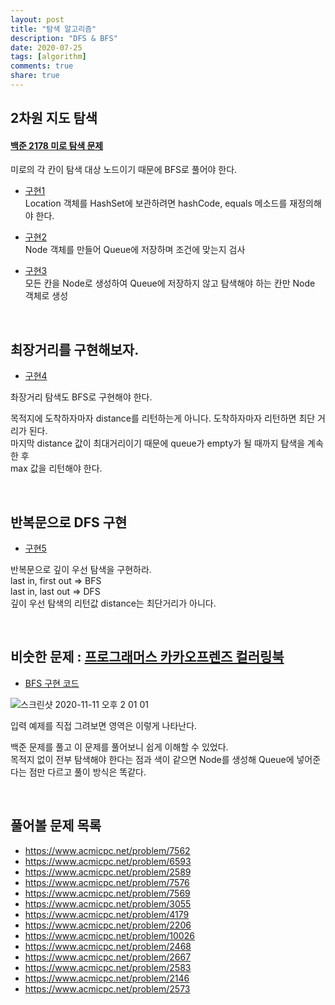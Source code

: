 ```yaml
---
layout: post
title: "탐색 알고리즘"  
description: "DFS & BFS"
date: 2020-07-25
tags: [algorithm]
comments: true
share: true
---
```



## 2차원 지도 탐색          

#### [백준 2178 미로 탐색 문제](https://www.acmicpc.net/problem/2178)                 

미로의 각 칸이 탐색 대상 노드이기 때문에 BFS로 풀어야 한다.          


- [구현1](https://github.com/hyerin6/Algorithm/blob/master/Baekjoon/src/training/B2178_v1.java)            
Location 객체를 HashSet에 보관하려면 hashCode, equals 메소드를 재정의해야 한다.           

- [구현2](https://github.com/hyerin6/Algorithm/blob/master/Baekjoon/src/training/B2178_v2.java)           
Node 객체를 만들어 Queue에 저장하며 조건에 맞는지 검사            

- [구현3](https://github.com/hyerin6/Algorithm/blob/master/Baekjoon/src/training/B2178_v3.java)               
모든 칸을 Node로 생성하여 Queue에 저장하지 않고 탐색해야 하는 칸만 Node 객체로 생성                

   
<br />         


## 최장거리를 구현해보자.   

- [구현4](https://github.com/hyerin6/Algorithm/blob/master/Baekjoon/src/training/B2178_v4.java)                      

촤장거리 탐색도 BFS로 구현해야 한다.   

목적지에 도착하자마자 distance를 리턴하는게 아니다. 도착하자마자 리턴하면 최단 거리가 된다.           
마지막 distance 값이 최대거리이기 때문에 queue가 empty가 될 때까지 탐색을 계속한 후      
max 값을 리턴해야 한다.   
 
<br />         

## 반복문으로 DFS 구현      

- [구현5](https://github.com/hyerin6/Algorithm/blob/master/Baekjoon/src/training/B2178_v5.java)      

반복문으로 깊이 우선 탐색을 구현하라.  
last in, first out => BFS  
last in, last out => DFS  
깊이 우선 탐색의 리턴값 distance는 최단거리가 아니다.      


<br />         

## 비숫한 문제 : [프로그래머스 카카오프렌즈 컬러링북](https://programmers.co.kr/learn/courses/30/lessons/1829)    

- [BFS 구현 코드](https://github.com/hyerin6/Algorithm/blob/master/programmers/src/programmers/lv2/%EC%B9%B4%EC%B9%B4%EC%98%A4%ED%94%84%EB%A0%8C%EC%A6%88_%EC%BB%AC%EB%9F%AC%EB%A7%81%EB%B6%81.java)         


![스크린샷 2020-11-11 오후 2 01 01](https://user-images.githubusercontent.com/33855307/98902271-b7daef00-24f8-11eb-9ad4-42512256f43c.png)


입력 예제를 직접 그려보면 영역은 이렇게 나타난다.     


백준 문제를 풀고 이 문제를 풀어보니 쉽게 이해할 수 있었다.     
목적지 없이 전부 탐색해야 한다는 점과 색이 같으면 Node를 생성해 Queue에 넣어준다는 점만 다르고 풀이 방식은 똑같다.   


<br />         


## 풀어볼 문제 목록           
               

- <https://www.acmicpc.net/problem/7562>                    
- <https://www.acmicpc.net/problem/6593>      
- <https://www.acmicpc.net/problem/2589>                  
- <https://www.acmicpc.net/problem/7576>      
- <https://www.acmicpc.net/problem/7569>      
- <https://www.acmicpc.net/problem/3055>                  
- <https://www.acmicpc.net/problem/4179>       
- <https://www.acmicpc.net/problem/2206>        
- <https://www.acmicpc.net/problem/10026>       
- <https://www.acmicpc.net/problem/2468>       
- <https://www.acmicpc.net/problem/2667>             
- <https://www.acmicpc.net/problem/2583>             
- <https://www.acmicpc.net/problem/2146>             
- <https://www.acmicpc.net/problem/2573>             













































